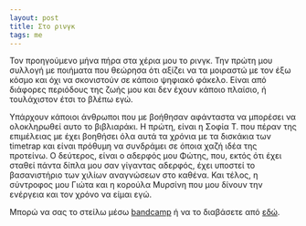 ```yaml
---
layout: post
title: Στο ρινγκ
tags: me
---
```


Τον προηγούμενο μήνα πήρα στα χέρια μου το ρινγκ. Την πρώτη μου
συλλογή με ποιήματα που θεώρησα ότι αξίζει να τα μοιραστώ με τον έξω
κόσμο και όχι να σκονιστούν σε κάποιο ψηφιακό φάκελο. Είναι από
διάφορες περιόδους της ζωής μου και δεν έχουν κάποιο πλαίσιο, ή
τουλάχιστον έτσι το βλέπω εγώ.

<!--more-->

Υπάρχουν κάποιοι άνθρωποι που με βοήθησαν αφάνταστα να
μπορέσει να ολοκληρωθεί αυτο το βιβλιαράκι. Η πρώτη, είναι η Σοφία Τ.
που πέραν της επιμέλειας με έχει βοηθήσει όλα αυτά τα χρόνια με τα
δισκάκια των timetrap και είναι πρόθυμη να συνδράμει σε όποια χαζή
ιδέα της προτείνω. Ο δεύτερος, είναι ο αδερφός μου
Φώτης, που, εκτός ότι έχει σταθεί πάντα δίπλα μου σαν γίγαντας
αδερφός, έχει υποστεί το βασανιστήριο των χιλίων αναγνώσεων στο
καθένα. Και τέλος, η σύντροφος μου Γιώτα και η κορούλα Μυρσίνη που μου
δίνουν την ενέργεια και τον χρόνο να είμαι εγώ.

Μπορώ να σας το στείλω μέσω
[bandcamp](https://timetrapescape.bandcamp.com/merch/-)
ή να το διαβάσετε από [εδώ](https://github.com/chief/words/blob/master/poems/sto%20ring/Ring2020.pdf).
